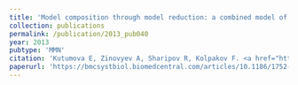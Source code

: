 ```yaml
---
title: 'Model composition through model reduction: a combined model of CD95 and NF-kappaB signaling pathways'
collection: publications
permalink: /publication/2013_pub040
year: 2013
pubtype: 'MMN'
citation: 'Kutumova E, Zinovyev A, Sharipov R, Kolpakov F. <a href="https://bmcsystbiol.biomedcentral.com/articles/10.1186/1752-0509-7-13">Model composition through model reduction: a combined model of CD95 and NF-kappaB signaling pathways</a>. 2013. <i>BMC Syst Biol.</i>  7(1):13'
paperurl: 'https://bmcsystbiol.biomedcentral.com/articles/10.1186/1752-0509-7-13'
---
```

